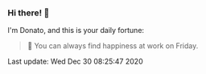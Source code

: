 ### Hi there! 👋 

I'm Donato, and this is your daily fortune:

> 🥠 You can always find happiness at work on Friday.

Last update: Wed Dec 30 08:25:47 2020